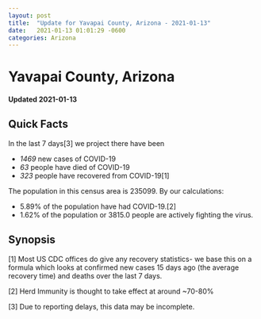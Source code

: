 ```yaml
---
layout: post
title:  "Update for Yavapai County, Arizona - 2021-01-13"
date:   2021-01-13 01:01:29 -0600
categories: Arizona
---
```


# Yavapai County, Arizona
#### Updated 2021-01-13

## Quick Facts

In the last 7 days[3] we project there have been
- *1469* new cases of COVID-19
- *63* people have died of COVID-19
- *323* people have recovered from COVID-19[1]

The population in this census area is 235099. By our calculations:
- 5.89% of the population have had COVID-19.[2]
- 1.62% of the population or 3815.0 people are actively fighting the virus.

## Synopsis




[1] Most US CDC offices do give any recovery statistics- we base this on a formula which looks at confirmed new cases
15 days ago (the average recovery time) and deaths over the last 7 days.

[2] Herd Immunity is thought to take effect at around ~70-80%

[3] Due to reporting delays, this data may be incomplete.
 
    
